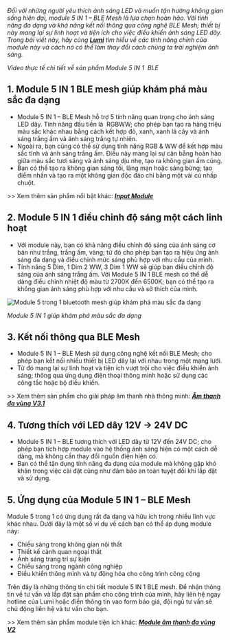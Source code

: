 ﻿*Đối với những người yêu thích ánh sáng LED và muốn tận hưởng không gian sống hiện đại, module 5 IN 1 – BLE Mesh là lựa chọn hoàn hảo. Với tính năng đa dạng và khả năng kết nối thông qua công nghệ BLE Mesh; thiết bị này mang lại sự linh hoạt và tiện ích cho việc điều khiển ánh sáng LED dây. Trong bài viết này, hãy cùng [**Lumi**](https://lumi.vn/) tìm hiểu về các tính năng chính của module này và cách nó có thể làm thay đổi cách chúng ta trải nghiệm ánh sáng.*

*Video thực tế chi tiết về sản phẩm Module 5 IN 1  BLE*
## **1. Module 5 IN 1 BLE mesh giúp khám phá màu sắc đa dạng**
- Module 5 IN 1 – BLE Mesh hỗ trợ 5 tính năng quan trọng cho ánh sáng LED dây. Tính năng đầu tiền là  RGBWW; cho phép bạn tạo ra hàng triệu màu sắc khác nhau bằng cách kết hợp đỏ, xanh, xanh lá cây và ánh sáng trắng ấm và ánh sáng trắng tự nhiên.
- Ngoài ra, bạn cũng có thể sử dụng tính năng RGB & WW để kết hợp màu sắc tĩnh và ánh sáng trắng ấm. Điều này mang lại sự cân bằng hoàn hảo giữa màu sắc tươi sáng và ánh sáng dịu nhẹ, tạo ra không gian ấm cúng.
- Bạn có thể tạo ra không gian sáng tối, lãng mạn hoặc sáng bừng; tạo điểm nhấn và tạo ra một không gian độc đáo chỉ bằng một vài cú nhấp chuột.

\>> Xem thêm sản phẩm nổi bật khác: [***Input Module***](https://lumi.vn/san-pham/input-module.html)
## **2. Module 5 IN 1 điều chỉnh độ sáng một cách linh hoạt**
- Với module này, bạn có khả năng điều chỉnh độ sáng của ánh sáng cơ bản như trắng, trắng ấm, vàng; từ đó cho phép bạn tạo ra hiệu ứng ánh sáng đa dạng và điều chỉnh mức sáng phù hợp với nhu cầu của mình.
- Tính năng 5 Dim, 1 Dim 2 WW, 3 Dim 1 WW sẽ giúp bạn điều chỉnh độ sáng của ánh sáng trắng ấm. Với Module 5 IN 1 BLE mesh có thể dễ dàng điều chỉnh nhiệt độ màu từ 2700K đến 6500K; bạn có thể tạo ra không gian ánh sáng phù hợp với nhu cầu và sở thích của mình.

![Module 5 trong 1 bluetooth mesh giúp khám phá màu sắc đa dạng](Aspose.Words.672c8f17-fdc7-4216-a4dd-cadecc65d4b6.001.png)

*Module 5 IN 1 giúp khám phá màu sắc đa dạng*
## **3. Kết nối thông qua BLE Mesh**
- Module 5 IN 1 – BLE Mesh sử dụng công nghệ kết nối BLE Mesh; cho phép bạn kết nối nhiều thiết bị LED dây lại với nhau trong một mạng lưới.
- Từ đó mang lại sự linh hoạt và tiện ích vượt trội cho việc điều khiển ánh sáng; thông qua ứng dụng điện thoại thông minh hoặc sử dụng các công tắc hoặc bộ điều khiển.

\>> Xem thêm sản phẩm cho giải pháp âm thanh nhà thông minh: [***Âm thanh đa vùng V3.1***](https://lumi.vn/san-pham/multi-audio-v3-1.html)
## **4. Tương thích với LED dây 12V -> 24V DC**
- Module 5 IN 1 – BLE tương thích với LED dây từ 12V đến 24V DC; cho phép bạn tích hợp module vào hệ thống ánh sáng hiện có một cách dễ dàng, mà không cần thay đổi nguồn điện hiện có.
- Bạn có thể tận dụng tính năng đa dạng của module mà không gặp khó khăn trong việc cài đặt cũng như đảm bảo an toàn tuyệt đối khi lắp đặt và sử dụng.
## **5. Ứng dụng của Module 5 IN 1 – BLE Mesh**
Module 5 trong 1 có ứng dụng rất đa dạng và hữu ích trong nhiều lĩnh vực khác nhau. Dưới đây là một số ví dụ về cách bạn có thể áp dụng module này:

- Chiếu sáng trong không gian nội thất
- Thiết kế cảnh quan ngoại thất
- Ánh sáng trang trí sự kiện
- Chiếu sáng trong ngành công nghiệp
- Điều khiển thông minh và tự động hóa cho công trình công cộng

Trên đây là những thông tin chi tiết module 5 IN 1 BLE mesh. Để nhận thông tin về tư vấn và lắp đặt sản phẩm cho công trình của mình, hãy liên hệ ngay hotline của Lumi hoặc điền thông tin vao form báo giá, đội ngũ tư vấn sẽ chủ động liên hệ và tư vấn cho bạn.

\>> Xem thêm sản phẩm module tiện ích khác: [***Module âm thanh đa vùng V2***](https://lumi.vn/san-pham/multi-audio.html)
